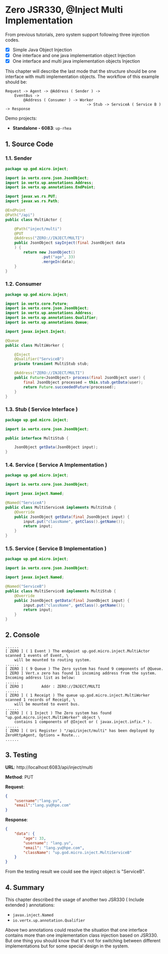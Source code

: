 # Zero JSR330, @Inject Multi Implementation

From previous tutorials, zero system support following three injection codes.

* [x] Simple Java Object Injection
* [x] One interface and one java implementation object Injection
* [x] One interface and multi java implementation objects Injection

This chapter will describe the last mode that the structure should be one interface with multi implementation objects.
The workflow of this example should be:

```shell
Request -> Agent -> @Address ( Sender ) -> 
    EventBus -> 
        @Address ( Consumer ) -> Worker 
                                    -> Stub -> ServiceA ( Service B ) -> Response
```

Demo projects:

* **Standalone - 6083**: `up-rhea`

## 1. Source Code

### 1.1. Sender

```java
package up.god.micro.inject;

import io.vertx.core.json.JsonObject;
import io.vertx.up.annotations.Address;
import io.vertx.up.annotations.EndPoint;

import javax.ws.rs.PUT;
import javax.ws.rs.Path;

@EndPoint
@Path("/api")
public class MultiActor {

    @Path("inject/multi")
    @PUT
    @Address("ZERO://INJECT/MULTI")
    public JsonObject sayInject(final JsonObject data
    ) {
        return new JsonObject()
                .put("age", 33)
                .mergeIn(data);
    }
}
```

### 1.2. Consumer

```java
package up.god.micro.inject;

import io.vertx.core.Future;
import io.vertx.core.json.JsonObject;
import io.vertx.up.annotations.Address;
import io.vertx.up.annotations.Qualifier;
import io.vertx.up.annotations.Queue;

import javax.inject.Inject;

@Queue
public class MultiWorker {

    @Inject
    @Qualifier("ServiceB")
    private transient MultiStub stub;

    @Address("ZERO://INJECT/MULTI")
    public Future<JsonObject> process(final JsonObject user) {
        final JsonObject processed = this.stub.getData(user);
        return Future.succeededFuture(processed);
    }
}
```

### 1.3. Stub \( Service Interface \)

```java
package up.god.micro.inject;

import io.vertx.core.json.JsonObject;

public interface MultiStub {

    JsonObject getData(JsonObject input);
}
```

### 1.4. Service \( Service A Implementation \)

```java
package up.god.micro.inject;

import io.vertx.core.json.JsonObject;

import javax.inject.Named;

@Named("ServiceA")
public class MultiServiceA implements MultiStub {
    @Override
    public JsonObject getData(final JsonObject input) {
        input.put("className", getClass().getName());
        return input;
    }
}
```

### 1.5. Service \( Service B Implementation \)

```java
package up.god.micro.inject;

import io.vertx.core.json.JsonObject;

import javax.inject.Named;

@Named("ServiceB")
public class MultiServiceB implements MultiStub {
    @Override
    public JsonObject getData(final JsonObject input) {
        input.put("className", getClass().getName());
        return input;
    }
}
```

## 2. Console

```shell
......
[ ZERO ] ( 1 Event ) The endpoint up.god.micro.inject.MultiActor scanned 1 events of Event, \
    will be mounted to routing system.
......
[ ZERO ] ( 9 Queue ) The Zero system has found 9 components of @Queue.
[ ZERO ] Vert.x zero has found 11 incoming address from the system. Incoming address list as below: 
......
[ ZERO ]        Addr : ZERO://INJECT/MULTI
......
[ ZERO ] ( 1 Receipt ) The queue up.god.micro.inject.MultiWorker scanned 1 records of Receipt, \
    will be mounted to event bus.
......
[ ZERO ] ( 1 Inject ) The Zero system has found "up.god.micro.inject.MultiWorker" object \
    contains 1 components of @Inject or ( javax.inject.infix.* ).
......
[ ZERO ] ( Uri Register ) "/api/inject/multi" has been deployed by ZeroHttpAgent, Options = Route...
......
```

## 3. Testing

**URL**: http://localhost:6083/api/inject/multi

**Method**: PUT

**Request**:

```json
{
	"username":"lang.yu",
	"email":"lang.yu@hpe.com"
}
```

**Response**:

```json
{
    "data": {
        "age": 33,
        "username": "lang.yu",
        "email": "lang.yu@hpe.com",
        "className": "up.god.micro.inject.MultiServiceB"
    }
}
```

From the testing result we could see the inject object is "ServiceB".

## 4. Summary

This chapter described the usage of another two JSR330 \( Include extended \) annotations:

* `javax.inject.Named`
* `io.vertx.up.annotation.Qualifier`

Above two annotations could resolve the situation that one interface contains more than one implementation class
injection based on JSR330. But one thing you should know that it's not for switching between different implementations
but for some special design in the system.



